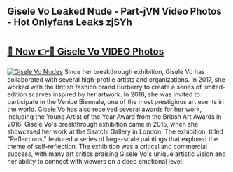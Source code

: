## Gisele Vo Le𝚊ked N𝚞de - Part-jVN Video Photos - Hot Onlyf𝚊ns Le𝚊ks zjSYh

# <h2><a href="http://ab63669.deff.icu/?id=Gisele+Vo">🔗 New 👉🔴 Gisele Vo VIDEO Photos</a></h2>

[![Gisele Vo N𝚞des](https://i.imgur.com/rIISA9y.gif)](http://ab63669.deff.icu/?id=Gisele+Vo)
Since her breakthrough exhibition, Gisele Vo has collaborated with several high-profile artists and organizations. In 2017, she worked with the British fashion brand Burberry to create a series of limited-edition scarves inspired by her artwork. In 2018, she was invited to participate in the Venice Biennale, one of the most prestigious art events in the world. Gisele Vo has also received several awards for her work, including the Young Artist of the Year Award from the British Art Awards in 2016. Gisele Vo's breakthrough exhibition came in 2015, when she showcased her work at the Saatchi Gallery in London. The exhibition, titled "Reflections," featured a series of large-scale paintings that explored the theme of self-reflection. The exhibition was a critical and commercial success, with many art critics praising Gisele Vo's unique artistic vision and her ability to connect with viewers on a deep emotional level.
